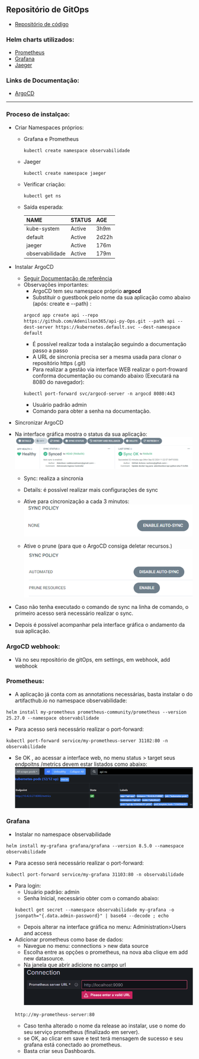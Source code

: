 ## Repositório de GitOps 
- [Repositório de código](https://github.com/Adenilson365/praticando-api-py) 

### Helm charts utilizados:
- [Prometheus](https://artifacthub.io/packages/helm/prometheus-community/prometheus)
- [Grafana](https://artifacthub.io/packages/helm/grafana/grafana)
- [Jaeger](https://artifacthub.io/packages/helm/jaegertracing/jaeger)
### Links de Documentação:
- [ArgoCD](https://artifacthub.io/packages/helm/jaegertracing/jaeger
)

---
### Proceso de instalçao:
- Criar Namespaces próprios:
  - Grafana e Prometheus
    ```
    kubectl create namespace observabilidade
    ```
  - Jaeger
    ```
    kubectl create namespace jaeger
    ```
  - Verificar criação:
    ```
    kubectl get ns 
    ```
  - Saída esperada:
  
    |NAME             | STATUS  | AGE    |
    |-----------------|---------|--------|
    |kube-system      |Active   |3h9m    |
    |default          |Active   |2d22h   |
    |jaeger           |Active   |176m    |
    |observabilidade  |Active   |179m    |

- Instalar ArgoCD
  - [Seguir Documentação de referência](https://argo-cd.readthedocs.io/en/stable/getting_started/)
  - Observações importantes:
    - ArgoCD tem seu namespace próprio **argocd**
    - Substituir o guestbook pelo nome da sua aplicação como abaixo (após: create e --path) :
    ```
    argocd app create api --repo https://github.com/Adenilson365/api-py-Ops.git --path api --dest-server https://kubernetes.default.svc --dest-namespace default
    ```
    - É possível realizar toda a instalação seguindo a documentação passo a passo
    - A URL de sincronia precisa ser a mesma usada para clonar o repositório https (.git) 
    - Para realizar a gestão via interface WEB realizar o port-froward conforma documentação ou comando abaixo (Executará na 8080 do navegador):
    ``` 
    kubectl port-forward svc/argocd-server -n argocd 8080:443
    ``` 
    - Usuário padrão admin
    - Comando para obter a senha na documentação.
- Sincronizar ArgoCD

- Na interface gráfica mostra o status da sua aplicação:
    ![alt text](/doc-assets/image.png)
    - Sync: realiza a sincronia
    - Details: é possível realizar mais configurações de sync

    - Ative para cincronização a cada 3 minutos: 
    ![alt text](/doc-assets/sync.png)
    - Ative o prune (para que o ArgoCD consiga deletar recursos.)
    ![alt text](/doc-assets/sync-prune.png)

- Caso não tenha executado o comando de sync na linha de comando, o primeiro acesso será necessário realizar o sync.
- Depois é possível acompanhar pela interface gráfica o andamento da sua aplicação.

### ArgoCD webhook: 
  - Vá no seu repositório de gitOps, em settings, em webhook, add webhook

### Prometheus: 
- A aplicação já conta com as annotations necessárias, basta instalar o do artifacthub.io no namespace observabilidade:
```
helm install my-prometheus prometheus-community/prometheus --version 25.27.0 --namespace observabilidade
```
- Para acesso será necessário realizar o port-forward:
```
kubectl port-forward service/my-prometheus-server 31102:80 -n observabilidade
```
- Se OK , ao acessar a interface web, no menu status > target seus endpoitns /metrics devem estar listados como abaixo:
![alt text](/doc-assets/targets-promethesus.png)

### Grafana
- Instalar no namespace observabilidade
```
helm install my-grafana grafana/grafana --version 8.5.0 --namespace observabilidade
```
- Para acesso será necessário realizar o port-forward:
```
kubectl port-forward service/my-grafana 31103:80 -n observabilidade
```
- Para login:
    - Usuário padrão: admin
    - Senha Inicial, necessário obter com o comando abaixo:
    ```
    kubectl get secret --namespace observabilidade my-grafana -o jsonpath="{.data.admin-password}" | base64 --decode ; echo
    ```
    - Depois alterar na interface gráfica no menu: Administration>Users and access
- Adicionar prometheus como base de dados:
  - Navegue no menu: connections > new data source 
  - Escolha entre as opções o prometheus, na nova aba clique em add new datasource.
  - Na janela que abrir adicione no campo url 
  ![alt text](/doc-assets/prometheus-url.png)
  ```
  http://my-prometheus-server:80
  ```
  - Caso tenha alterado o nome da release ao instalar, use o nome do seu serviço prometheus (finalizado em server).
  - se OK, ao clicar em save e test terá mensagem de sucesso e seu grafana está conectado ao prometheus. 
  - Basta criar seus Dashboards.
